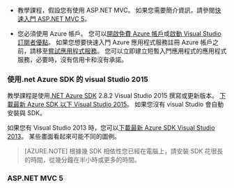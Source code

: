 * 教學課程，假設您有使用 ASP.NET MVC。 如果您需要簡介資訊，請參閱[快速入門 ASP.NET MVC 5](http://www.asp.net/mvc/overview/getting-started/introduction/getting-started)。

* 您必須使用 Azure 帳戶。 您可以[開啟免費 Azure 帳戶](/pricing/free-trial/?WT.mc_id=A261C142F)或[啟動 Visual Studio 訂閱者優點](/pricing/member-offers/msdn-benefits-details/?WT.mc_id=A261C142F)。 如果您想要快速入門 Azure 應用程式服務註冊 Azure 帳戶之前，請移至[嘗試應用程式服務](http://go.microsoft.com/fwlink/?LinkId=523751)。 您可以立即建立短暫入門應用程式的應用程式服務，必要時，沒有信用卡和沒有承諾。

### <a name="setupdevenv"></a>使用.net Azure SDK 的 visual Studio 2015

教學課程是使用[.NET Azure SDK](../articles/dotnet-sdk.md) 2.8.2 Visual Studio 2015 撰寫或更新版本。 [下載最新 Azure SDK 以下 Visual Studio 2015](http://go.microsoft.com/fwlink/?linkid=518003)。 如果您沒有 visual Studio 會自動安裝與 SDK。

如果您有 Visual Studio 2013 時，您可以[下載最新 Azure SDK Visual Studio 2013](http://go.microsoft.com/fwlink/?LinkID=324322)。 某些畫面看起來可能不同的圖例。

>[AZURE.NOTE] 根據幾 SDK 相依性您已經在電腦上，請安裝 SDK 花很長的時間，從幾分鐘在半小時或更多的時間。

### <a name="aspnet-mvc-5"></a>ASP.NET MVC 5


